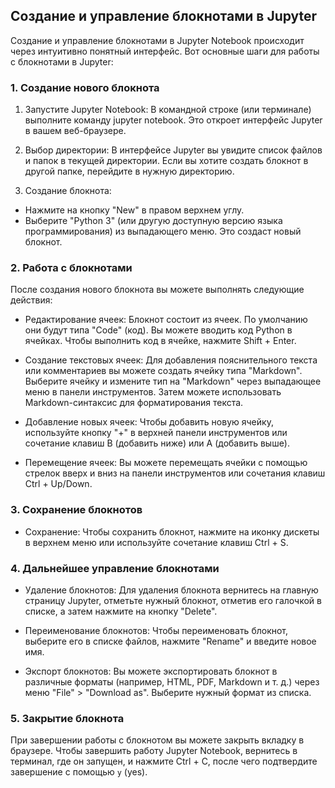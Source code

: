 ## Создание и управление блокнотами в Jupyter

Создание и управление блокнотами в Jupyter Notebook происходит через интуитивно понятный интерфейс. Вот основные шаги для работы с блокнотами в Jupyter:

### 1. Создание нового блокнота

1. Запустите Jupyter Notebook: В командной строке (или терминале) выполните команду jupyter notebook. Это откроет интерфейс Jupyter в вашем веб-браузере.

2. Выбор директории: В интерфейсе Jupyter вы увидите список файлов и папок в текущей директории. Если вы хотите создать блокнот в другой папке, перейдите в нужную директорию.

3. Создание блокнота:
- Нажмите на кнопку "New" в правом верхнем углу.
- Выберите "Python 3" (или другую доступную версию языка программирования) из выпадающего меню. Это создаст новый блокнот.

### 2. Работа с блокнотами

После создания нового блокнота вы можете выполнять следующие действия:

- Редактирование ячеек: Блокнот состоит из ячеек. По умолчанию они будут типа "Code" (код). Вы можете вводить код Python в ячейках. Чтобы выполнить код в ячейке, нажмите Shift + Enter.

- Создание текстовых ячеек: Для добавления пояснительного текста или комментариев вы можете создать ячейку типа "Markdown". Выберите ячейку и измените тип на "Markdown" через выпадающее меню в панели инструментов. Затем можете использовать Markdown-синтаксис для форматирования текста.

- Добавление новых ячеек: Чтобы добавить новую ячейку, используйте кнопку "+" в верхней панели инструментов или сочетание клавиш B (добавить ниже) или A (добавить выше).

- Перемещение ячеек: Вы можете перемещать ячейки с помощью стрелок вверх и вниз на панели инструментов или сочетания клавиш Ctrl + Up/Down.

### 3. Сохранение блокнотов

- Сохранение: Чтобы сохранить блокнот, нажмите на иконку дискеты в верхнем меню или используйте сочетание клавиш Ctrl + S.

### 4. Дальнейшее управление блокнотами

- Удаление блокнотов: Для удаления блокнота вернитесь на главную страницу Jupyter, отметьте нужный блокнот, отметив его галочкой в списке, а затем нажмите на кнопку "Delete".

- Переименование блокнотов: Чтобы переименовать блокнот, выберите его в списке файлов, нажмите "Rename" и введите новое имя.

- Экспорт блокнотов: Вы можете экспортировать блокнот в различные форматы (например, HTML, PDF, Markdown и т. д.) через меню "File" > "Download as". Выберите нужный формат из списка.

### 5. Закрытие блокнота

При завершении работы с блокнотом вы можете закрыть вкладку в браузере. Чтобы завершить работу Jupyter Notebook, вернитесь в терминал, где он запущен, и нажмите Ctrl + C, после чего подтвердите завершение с помощью `y` (yes).